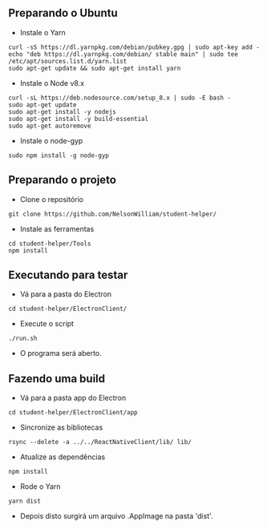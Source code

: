 ## Preparando o Ubuntu

- Instale o Yarn

```
curl -sS https://dl.yarnpkg.com/debian/pubkey.gpg | sudo apt-key add -
echo "deb https://dl.yarnpkg.com/debian/ stable main" | sudo tee /etc/apt/sources.list.d/yarn.list
sudo apt-get update && sudo apt-get install yarn
```

- Instale o Node v8.x

```
curl -sL https://deb.nodesource.com/setup_8.x | sudo -E bash -
sudo apt-get update
sudo apt-get install -y nodejs
sudo apt-get install -y build-essential
sudo apt-get autoremove
```

- Instale o node-gyp

```
sudo npm install -g node-gyp
```

## Preparando o projeto

- Clone o repositório

```
git clone https://github.com/NelsonWilliam/student-helper/
```

- Instale as ferramentas

```
cd student-helper/Tools
npm install
```

## Executando para testar

- Vá para a pasta do Electron

```
cd student-helper/ElectronClient/
```

- Execute o script

```
./run.sh
```

- O programa será aberto.

## Fazendo uma build

- Vá para a pasta app do Electron

```
cd student-helper/ElectronClient/app
```

- Sincronize as bibliotecas

```
rsync --delete -a ../../ReactNativeClient/lib/ lib/
```

- Atualize as dependências

```
npm install
```

- Rode o Yarn

```
yarn dist
```

- Depois disto surgirá um arquivo .AppImage na pasta 'dist'.
